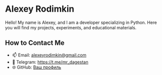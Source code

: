# Alexey Rodimkin

Hello! My name is Alexey, and I am a developer specializing in Python. Here you will find my projects, experiments, and educational materials.

## How to Contact Me

- 📫 Email: alexeyrodimkin@gmail.com
- 💬 Telegram: https://t.me/mr_dagestan
- 🌐 GitHub: [Ваш профиль](https://github.com/AlekseyRodimkin)
